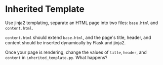 Inherited Template
==================

Use jinja2 templating, separate an HTML page into two files:
`base.html` and `content.html`.

`content.html` should extend `base.html`, and the page's title, header,
and content should be inserted dynamically by Flask and jinja2.

Once your page is rendering, change the values of `title`, `header`,
and `content` in `inherited_template.py`. What happens?
